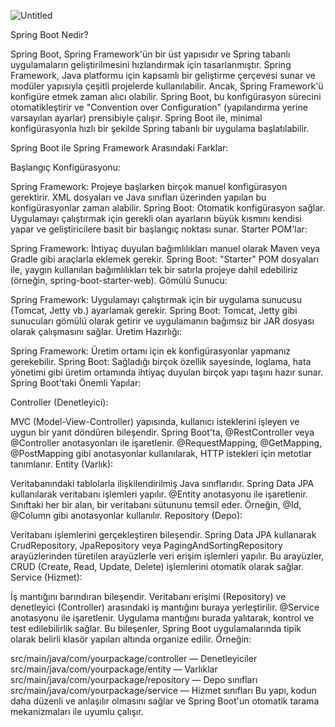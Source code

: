 ![Untitled](https://github.com/user-attachments/assets/a0ce48df-573c-4c59-9864-39e4e9931ac0)

Spring Boot Nedir?

Spring Boot, Spring Framework'ün bir üst yapısıdır ve Spring tabanlı uygulamaların geliştirilmesini hızlandırmak için tasarlanmıştır. Spring Framework, Java platformu için kapsamlı bir geliştirme çerçevesi sunar ve modüler yapısıyla çeşitli projelerde kullanılabilir. Ancak, Spring Framework'ü konfigüre etmek zaman alıcı olabilir. Spring Boot, bu konfigürasyon sürecini otomatikleştirir ve "Convention over Configuration" (yapılandırma yerine varsayılan ayarlar) prensibiyle çalışır. Spring Boot ile, minimal konfigürasyonla hızlı bir şekilde Spring tabanlı bir uygulama başlatılabilir.

Spring Boot ile Spring Framework Arasındaki Farklar:

Başlangıç Konfigürasyonu:

Spring Framework: Projeye başlarken birçok manuel konfigürasyon gerektirir. XML dosyaları ve Java sınıfları üzerinden yapılan bu konfigürasyonlar zaman alabilir.
Spring Boot: Otomatik konfigürasyon sağlar. Uygulamayı çalıştırmak için gerekli olan ayarların büyük kısmını kendisi yapar ve geliştiricilere basit bir başlangıç noktası sunar.
Starter POM'lar:

Spring Framework: İhtiyaç duyulan bağımlılıkları manuel olarak Maven veya Gradle gibi araçlarla eklemek gerekir.
Spring Boot: "Starter" POM dosyaları ile, yaygın kullanılan bağımlılıkları tek bir satırla projeye dahil edebiliriz (örneğin, spring-boot-starter-web).
Gömülü Sunucu:

Spring Framework: Uygulamayı çalıştırmak için bir uygulama sunucusu (Tomcat, Jetty vb.) ayarlamak gerekir.
Spring Boot: Tomcat, Jetty gibi sunucuları gömülü olarak getirir ve uygulamanın bağımsız bir JAR dosyası olarak çalışmasını sağlar.
Üretim Hazırlığı:

Spring Framework: Üretim ortamı için ek konfigürasyonlar yapmanız gerekebilir.
Spring Boot: Sağladığı birçok özellik sayesinde, loglama, hata yönetimi gibi üretim ortamında ihtiyaç duyulan birçok yapı taşını hazır sunar.
Spring Boot'taki Önemli Yapılar:

Controller (Denetleyici):

MVC (Model-View-Controller) yapısında, kullanıcı isteklerini işleyen ve uygun bir yanıt döndüren bileşendir. Spring Boot'ta, @RestController veya @Controller anotasyonları ile işaretlenir. @RequestMapping, @GetMapping, @PostMapping gibi anotasyonlar kullanılarak, HTTP istekleri için metotlar tanımlanır.
Entity (Varlık):

Veritabanındaki tablolarla ilişkilendirilmiş Java sınıflarıdır. Spring Data JPA kullanılarak veritabanı işlemleri yapılır. @Entity anotasyonu ile işaretlenir. Sınıftaki her bir alan, bir veritabanı sütununu temsil eder. Örneğin, @Id, @Column gibi anotasyonlar kullanılır.
Repository (Depo):

Veritabanı işlemlerini gerçekleştiren bileşendir. Spring Data JPA kullanarak CrudRepository, JpaRepository veya PagingAndSortingRepository arayüzlerinden türetilen arayüzlerle veri erişim işlemleri yapılır. Bu arayüzler, CRUD (Create, Read, Update, Delete) işlemlerini otomatik olarak sağlar.
Service (Hizmet):

İş mantığını barındıran bileşendir. Veritabanı erişimi (Repository) ve denetleyici (Controller) arasındaki iş mantığını buraya yerleştirilir. @Service anotasyonu ile işaretlenir. Uygulama mantığını burada yalıtarak, kontrol ve test edilebilirlik sağlar.
Bu bileşenler, Spring Boot uygulamalarında tipik olarak belirli klasör yapıları altında organize edilir. Örneğin:

src/main/java/com/yourpackage/controller — Denetleyiciler
src/main/java/com/yourpackage/entity — Varlıklar
src/main/java/com/yourpackage/repository — Depo sınıfları
src/main/java/com/yourpackage/service — Hizmet sınıfları
Bu yapı, kodun daha düzenli ve anlaşılır olmasını sağlar ve Spring Boot'un otomatik tarama mekanizmaları ile uyumlu çalışır.
